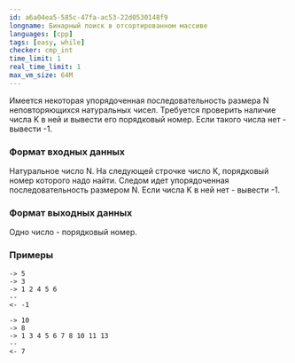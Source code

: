 ```yaml
---
id: a6a04ea5-585c-47fa-ac53-22d0530148f9
longname: Бинарный поиск в отсортированном массиве
languages: [cpp]
tags: [easy, while]
checker: cmp_int
time_limit: 1
real_time_limit: 1
max_vm_size: 64M
---
```


Имеется некоторая упорядоченная последовательность размера N неповторяющихся натуральных чисел. Требуется проверить наличие числа K в ней и вывести его порядковый номер. Если такого числа нет - вывести -1.

### Формат входных данных

Натуральное число N. На следующей строчке число K, порядковый номер которого надо найти. Следом идет упорядоченная последовательность размером N. Если числа K в ней нет - вывести -1.

### Формат выходных данных

Одно число - порядковый номер.

### Примеры

```
-> 5
-> 3
-> 1 2 4 5 6
--
<- -1
```

```
-> 10
-> 8
-> 1 3 4 5 6 7 8 10 11 13
--
<- 7
```
